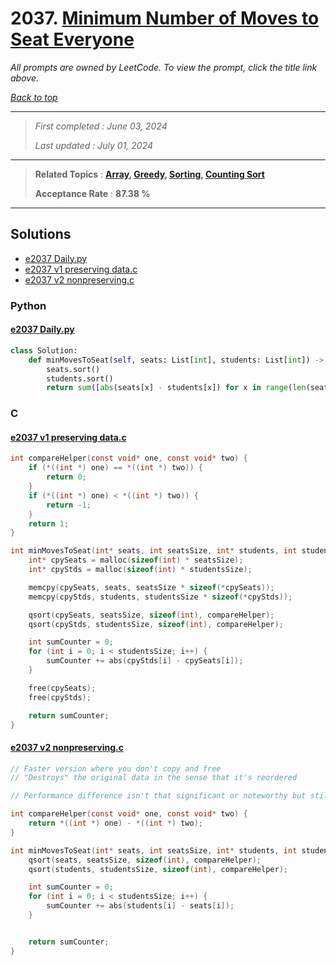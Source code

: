 # 2037. [Minimum Number of Moves to Seat Everyone](<https://leetcode.com/problems/minimum-number-of-moves-to-seat-everyone>)

*All prompts are owned by LeetCode. To view the prompt, click the title link above.*

*[Back to top](<../README.md>)*

------

> *First completed : June 03, 2024*
>
> *Last updated : July 01, 2024*

------

> **Related Topics** : **[Array](<by_topic/Array.md>), [Greedy](<by_topic/Greedy.md>), [Sorting](<by_topic/Sorting.md>), [Counting Sort](<by_topic/Counting Sort.md>)**
>
> **Acceptance Rate** : **87.38 %**

------

## Solutions

- [e2037 Daily.py](<../my-submissions/e2037 Daily.py>)
- [e2037 v1 preserving data.c](<../my-submissions/e2037 v1 preserving data.c>)
- [e2037 v2 nonpreserving.c](<../my-submissions/e2037 v2 nonpreserving.c>)
### Python
#### [e2037 Daily.py](<../my-submissions/e2037 Daily.py>)
```Python
class Solution:
    def minMovesToSeat(self, seats: List[int], students: List[int]) -> int:
        seats.sort()
        students.sort()
        return sum([abs(seats[x] - students[x]) for x in range(len(seats))])
```

### C
#### [e2037 v1 preserving data.c](<../my-submissions/e2037 v1 preserving data.c>)
```C
int compareHelper(const void* one, const void* two) {
    if (*((int *) one) == *((int *) two)) {
        return 0;
    }
    if (*((int *) one) < *((int *) two)) {
        return -1;
    }
    return 1;
}

int minMovesToSeat(int* seats, int seatsSize, int* students, int studentsSize) {
    int* cpySeats = malloc(sizeof(int) * seatsSize);
    int* cpyStds = malloc(sizeof(int) * studentsSize);

    memcpy(cpySeats, seats, seatsSize * sizeof(*cpySeats)); 
    memcpy(cpyStds, students, studentsSize * sizeof(*cpyStds)); 

    qsort(cpySeats, seatsSize, sizeof(int), compareHelper);
    qsort(cpyStds, studentsSize, sizeof(int), compareHelper);

    int sumCounter = 0;
    for (int i = 0; i < studentsSize; i++) {
        sumCounter += abs(cpyStds[i] - cpySeats[i]);
    }

    free(cpySeats);
    free(cpyStds);

    return sumCounter;
}
```

#### [e2037 v2 nonpreserving.c](<../my-submissions/e2037 v2 nonpreserving.c>)
```C
// Faster version where you don't copy and free
// "Destroys" the original data in the sense that it's reordered

// Performance difference isn't that significant or noteworthy but still evident

int compareHelper(const void* one, const void* two) {
    return *((int *) one) - *((int *) two);
}

int minMovesToSeat(int* seats, int seatsSize, int* students, int studentsSize) {
    qsort(seats, seatsSize, sizeof(int), compareHelper);
    qsort(students, studentsSize, sizeof(int), compareHelper);

    int sumCounter = 0;
    for (int i = 0; i < studentsSize; i++) {
        sumCounter += abs(students[i] - seats[i]);
    }


    return sumCounter;
}
```

